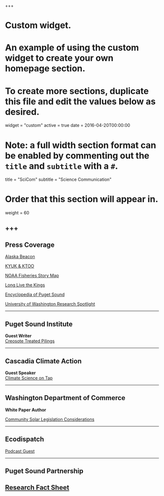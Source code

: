 +++
# Custom widget.
# An example of using the custom widget to create your own homepage section.
# To create more sections, duplicate this file and edit the values below as desired.
widget = "custom"
active = true
date = 2016-04-20T00:00:00

# Note: a full width section format can be enabled by commenting out the `title` and `subtitle` with a `#`.
title = "SciCom"
subtitle = "Science Communication"

# Order that this section will appear in.
weight = 60

+++
---
Press Coverage
---
[Alaska Beacon](https://alaskabeacon.com/2024/12/06/small-fish-size-linked-to-poorer-runs-of-chinook-in-alaskas-biggest-rivers/)

[KYUK & KTOO](https://www.ktoo.org/2024/12/11/uaf-salmon-productivity-study-looks-to-local-experts-as-guides/)

[NOAA Fisheries Story Map](https://storymaps.arcgis.com/stories/d9a81c21abef4c5bb590301e230548b6) 

[Long Live the Kings](https://lltk.org/using-museum-specimens-to-learn-about-harbor-seals-role-in-the-environment/)  

[Encyclopedia of Puget Sound](https://www.eopugetsound.org/magazine/IS/harbor-seal-skulls)  


[University of Washington Research Spotlight](https://fish.uw.edu/2021/04/harbor-seal-skulls-provide-clues-to-puget-sounds-past-food-webs/)  

---
Puget Sound Institute 
---
**Guest Writer**  
[Creosote Treated Pilings](https://www.eopugetsound.org/magazine/ssec2018/pilings)

---
Cascadia Climate Action
---
**Guest Speaker**  
[Climate Science on Tap](http://cascadiaclimateaction.org/the-schooner-series/)  
  
---
Washington Department of Commerce
---
**White Paper Author**

[Community Solar Legislation Considerations](10.13140/RG.2.2.28538.03520/2)

---
Ecodispatch
---
 
[Podcast Guest](https://ecodispatchuwcoe.wixsite.com/ecodispatch/episodes)  
  
---
Puget Sound Partnership
---
[Research Fact Sheet](https://qrc.uw.edu/wp-content/uploads/sites/19/2019/04/SH-Seal-Skulls-Fact-Sheet.pdf)
---
